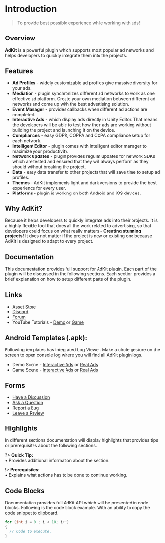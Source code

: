 # Introduction

> To provide best possible experience while working with ads!

## Overview

**AdKit** is a powerful plugin which supports most popular ad networks and helps developers to quickly integrate them into the projects. 

## Features

- **Ad Profiles** - widely customizable ad profiles give massive diversity for your ads. 
- **Mediation** - plugin synchronizes different ad networks to work as one effective ad platform. Create your own mediation between different ad networks and come up with the best advertising solution. 
- **Event Manager** - provides callbacks when different ad actions are completed.
- **Interactive Ads** - which display ads directly in Unity Editor. That means the developers will be able to test how their ads are working without building the project and launching it on the device.  
- **Compliances** - easy GDPR, COPPA and CCPA compliance setup for each network.  
- **Intelligent Editor** - plugin comes with intelligent editor manager to maximize your productivity. 
- **Network Updates** - plugin provides regular updates for network SDKs which are tested and ensured that they will always perform as they should without breaking the project. 
- **Data** - easy data transfer to other projects that will save time to setup ad profiles. 
- **Themes** - AdKit implements light and dark versions to provide the best experience for every user. 
- **Platforms** - plugin is working on both Android and iOS devices.

## Why AdKit?

Because it helps developers to quickly integrate ads into their projects. It is a highly flexible tool that does all the work related to advertising, so that developers could focus on what really matters - **Creating stunning projects!** It does not matter if the project is new or existing one because AdKit is designed to adapt to every project.

## Documentation

This documentation provides full support for AdKit plugin. Each part of the plugin will be discussed in the following sections. Each section provides a brief explanation on how to setup different parts of the plugin.

## Links

- [Asset Store](https://assetstore.unity.com/packages/tools/integration/adkit-mobile-monetization-mediation-153797?aid=1100lIBz)
- [Discord](https://discord.gg/hm8BE9d)
- [Forum](https://forum.unity.com/threads/985854/)
- YouTube Tutorials - [Demo](https://www.youtube.com/playlist?list=PLWkzZq1dT1qHSuEsSg5PpcF5YQO6iAsdv) or [Game](https://www.youtube.com/playlist?list=PLWkzZq1dT1qGJKSbmcjSj4ECrt4NVXsiw) 

## Android Templates (.apk):

Following templates has integrated Log Viewer. Make a circle gesture on the screen to open console log where you will find all AdKit plugin logs.

- Demo Scene - [Interactive Ads](https://drive.google.com/uc?export=download&id=1ztDPb-u1e2--w9N1f9mYhM07KQhIbMLN) or [Real Ads](https://drive.google.com/uc?export=download&id=1cDgTGRo7mLVzx1D8qfj2-wGoY5N0am8Z)
- Game Scene - [Interactive Ads](https://drive.google.com/uc?export=download&id=11KSJM30xilV9GCL0ztcKGnbshKGpulgn) or [Real Ads](https://drive.google.com/uc?export=download&id=1CCY46IrcoUqasV5hDoB-mYS0esFcyim8)

## Forms

- [Have a Discussion](https://docs.google.com/forms/d/e/1FAIpQLSdEGqK4dvAweTSXyJfY7Zc6OYgzSs1J6keadNu9wo9TrNq9RQ/viewform?usp=sf_link)
- [Ask a Question](https://docs.google.com/forms/d/e/1FAIpQLSe1ELaRHrWhCm5de4HMBVm9BNiDtobGvTBZxhk_CG6kFhxVXA/viewform?usp=sf_link)
- [Report a Bug](https://docs.google.com/forms/d/e/1FAIpQLScwp0YBVC4luM7unXvxeAKjBIycwKrj3tVn0lC2KQc-CuKTag/viewform?usp=sf_link)
- [Leave a Review](https://docs.google.com/forms/d/e/1FAIpQLSenxipn44UT8_cYyuv5J9H7dEOx7y2Ux4LWH9Zi4A0vd1H5tQ/viewform?usp=sf_link)

## Highlights

In different sections documentation will display highlights that provides tips or prerequisites about the following sections.

?> **Quick Tip:**  
• Provides additional information about the section.

!> **Prerequisites:**  
•  Explains what actions has to be done to continue working.

## Code Blocks

Documentation provides full AdKit API which will be presented in code blocks. Following is the code block example. With an ability to copy the code snippet to clipboard.

```csharp
for (int i = 0 ; i < 10; i++)
{
  // Code to execute.
}
```
